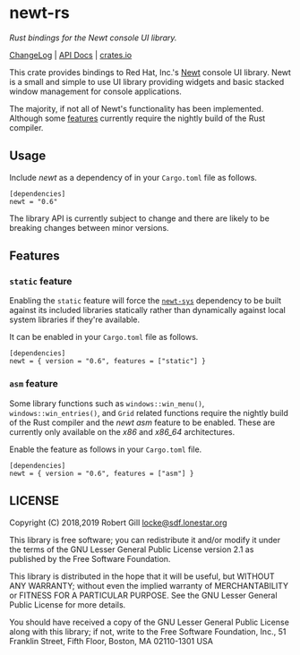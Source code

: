 # newt-rs

_Rust bindings for the Newt console UI library._

[ChangeLog](https://github.com/xelkarin/newt-rs/blob/v0.6.0/ChangeLog.md) |
[API Docs](https://docs.rs/newt/0.6.0/newt/) |
[crates.io](https://crates.io/crates/newt)

This crate provides bindings to Red Hat, Inc.'s [Newt][newt] console UI
library. Newt is a small and simple to use UI library providing widgets and
basic stacked window management for console applications.

The majority, if not all of Newt's functionality has been implemented.
Although some [features][asm_feature] currently require the nightly build of the
Rust compiler.

[newt]: https://pagure.io/newt
[asm_feature]: #asm_feature

## Usage

Include _newt_ as a dependency of in your `Cargo.toml` file as follows.

```
[dependencies]
newt = "0.6"
```

The library API is currently subject to change and there are likely to be
breaking changes between minor versions.

## Features

### `static` feature

Enabling the `static` feature will force the [`newt-sys`][newt_sys] dependency
to be built against its included libraries statically rather than dynamically
against local system libraries if they're available.

It can be enabled in your `Cargo.toml` file as follows.

```
[dependencies]
newt = { version = "0.6", features = ["static"] }
```

[newt_sys]: https://crates.io/crates/newt-sys

### <a name="asm_feature"></a> `asm` feature

Some library functions such as ``windows::win_menu()``,
``windows::win_entries()``, and ``Grid`` related functions require the nightly
build of the Rust compiler and the _newt_ _asm_ feature to be enabled. These
are currently only available on the _x86_ and <i>x86_64</i> architectures.

Enable the feature as follows in your `Cargo.toml` file.

```
[dependencies]
newt = { version = "0.6", features = ["asm"] }
```

## LICENSE

Copyright (C) 2018,2019  Robert Gill <locke@sdf.lonestar.org>

This library is free software; you can redistribute it and/or
modify it under the terms of the GNU Lesser General Public
License version 2.1 as published by the Free Software Foundation.

This library is distributed in the hope that it will be useful,
but WITHOUT ANY WARRANTY; without even the implied warranty of
MERCHANTABILITY or FITNESS FOR A PARTICULAR PURPOSE.  See the GNU
Lesser General Public License for more details.

You should have received a copy of the GNU Lesser General Public
License along with this library; if not, write to the Free Software
Foundation, Inc., 51 Franklin Street, Fifth Floor, Boston, MA  02110-1301  USA
